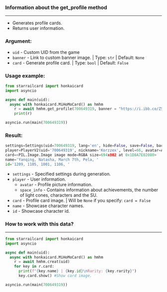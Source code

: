 ### Information about the get_profile method
---

* Generates profile cards.
* Returns user information.

### Argument:
* ``uid`` - Custom UID from the game
* ``banner`` - Link to custom banner image. | Type: ``str`` | Default: ``None``
* ``card`` - Generate profile card. | Type: ``bool`` | Default: ``False``

### Usage example:

```py
from starrailcard import honkaicard 
import asyncio

async def main(uid):
  async with honkaicard.MiHoMoCard() as hmhm
    r = await hmhm.get_profile(700649319, banner = "https://i.ibb.co/ZSn53B0/yande-re-1101500-sample-dress-heels-herta-honkai-star-rail-nez39-skirt-lift.jpg", card= True)
    print(r)

asyncio.run(main(700649319))
```

### Result:

```py
settings=Settings(uid=700649319, lang='en', hide=False, save=False, background=True)
player=PlayerV2(uid='700649319', nickname='Korzzex', level=66, avatar=Avatar(id='200101', name='March 7th — Welcome', icon='https://raw.githubusercontent.com/Mar-7th/StarRailRes/master/icon/avatar/200101.png'), signature='Описания ещё нет... Скоро...', friend_count=16, world_level=6, birthday=None, space_info=SpaceInfo(pass_area_progress=7, light_cone_count=57, avatar_count=21, achievement_count=265))
card=<PIL.Image.Image image mode=RGBA size=694x802 at 0x1D8A7E02080>
name='Yanqing, Natasha, March 7th, Pela, '
id='1209, 1105, 1001, 1106, '
```

* ``settings`` - Specified settings during generation.
* ``player`` - User information.
  - ``avatar`` - Profile picture information.
  - ``space_info`` - Contains information about achievements, the number of light cones, characters and the SU.
* ``card`` - Profile card image. | Will be ``None`` if you specify: ``card = False``
* ``name`` - Showcase character names.
* ``id`` - Showcase character id.


### How to work with this data?
---

```py
from starrailcard import honkaicard 
import asyncio

async def main(uid):
  async with honkaicard.MiHoMoCard() as hmhm
    r = await hmhm.creat(uid)
    for key in r.card:
      print(f"{key.name} | {key.id}\nRarity: {key.rarity}")
      key.card.show() #Show card image.

asyncio.run(main(700649319))
```
